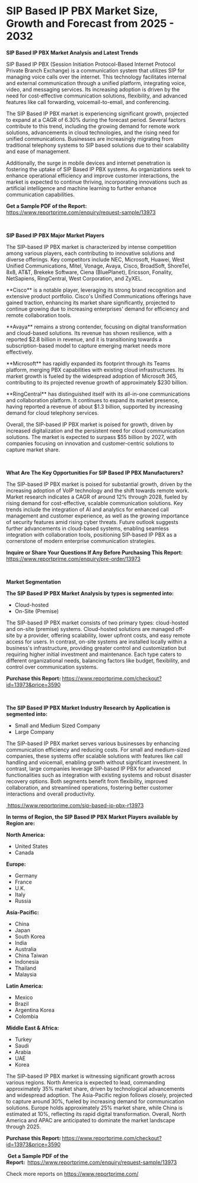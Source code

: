 <p><h1>SIP Based IP PBX Market Size, Growth and Forecast from 2025 - 2032</h1></p><p><strong>SIP Based IP PBX Market Analysis and Latest Trends</strong></p>
<p><p>SIP Based IP PBX (Session Initiation Protocol-Based Internet Protocol Private Branch Exchange) is a communication system that utilizes SIP for managing voice calls over the internet. This technology facilitates internal and external communication through a unified platform, integrating voice, video, and messaging services. Its increasing adoption is driven by the need for cost-effective communication solutions, flexibility, and advanced features like call forwarding, voicemail-to-email, and conferencing.</p><p>The SIP Based IP PBX market is experiencing significant growth, projected to expand at a CAGR of 6.30% during the forecast period. Several factors contribute to this trend, including the growing demand for remote work solutions, advancements in cloud technologies, and the rising need for unified communications. Businesses are increasingly migrating from traditional telephony systems to SIP based solutions due to their scalability and ease of management.</p><p>Additionally, the surge in mobile devices and internet penetration is fostering the uptake of SIP Based IP PBX systems. As organizations seek to enhance operational efficiency and improve customer interactions, the market is expected to continue thriving, incorporating innovations such as artificial intelligence and machine learning to further enhance communication capabilities.</p></p>
<p><strong>Get a Sample PDF of the Report:&nbsp;</strong> <a href="https://www.reportprime.com/enquiry/request-sample/13973?utm_campaign=3002&utm_medium=2&utm_source=Github&utm_content=ia&utm_term=20032025&utm_id=sip-based-ip-pbx">https://www.reportprime.com/enquiry/request-sample/13973</a></p>
<p>&nbsp;</p>
<p><strong>SIP Based IP PBX Major Market Players</strong></p>
<p><p>The SIP-based IP PBX market is characterized by intense competition among various players, each contributing to innovative solutions and diverse offerings. Key competitors include NEC, Microsoft, Huawei, West Unified Communications, Mitel, Vonage, Avaya, Cisco, BroadSoft, ShoreTel, 8x8, AT&T, Brekeke Software, Ciena (BluePlanet), Ericsson, Fonality, NetSapiens, RingCentral, West Corporation, and ZyXEL.</p><p>**Cisco** is a notable player, leveraging its strong brand recognition and extensive product portfolio. Cisco's Unified Communications offerings have gained traction, enhancing its market share significantly, projected to continue growing due to increasing enterprises' demand for efficiency and remote collaboration tools. </p><p>**Avaya** remains a strong contender, focusing on digital transformation and cloud-based solutions. Its revenue has shown resilience, with a reported $2.8 billion in revenue, and it is transitioning towards a subscription-based model to capture emerging market needs more effectively.</p><p>**Microsoft** has rapidly expanded its footprint through its Teams platform, merging PBX capabilities with existing cloud infrastructures. Its market growth is fueled by the widespread adoption of Microsoft 365, contributing to its projected revenue growth of approximately $230 billion.</p><p>**RingCentral** has distinguished itself with its all-in-one communications and collaboration platform. It continues to expand its market presence, having reported a revenue of about $1.3 billion, supported by increasing demand for cloud telephony services.</p><p>Overall, the SIP-based IP PBX market is poised for growth, driven by increased digitalization and the persistent need for cloud communication solutions. The market is expected to surpass $55 billion by 2027, with companies focusing on innovation and customer-centric solutions to capture market share.</p></p>
<p>&nbsp;</p>
<p><strong>What Are The Key Opportunities For SIP Based IP PBX Manufacturers?</strong></p>
<p><p>The SIP-based IP PBX market is poised for substantial growth, driven by the increasing adoption of VoIP technology and the shift towards remote work. Market research indicates a CAGR of around 12% through 2028, fueled by rising demand for cost-effective, scalable communication solutions. Key trends include the integration of AI and analytics for enhanced call management and customer experience, as well as the growing importance of security features amid rising cyber threats. Future outlook suggests further advancements in cloud-based systems, enabling seamless integration with collaboration tools, positioning SIP-based IP PBX as a cornerstone of modern enterprise communication strategies.</p></p>
<p><strong>Inquire or Share Your Questions If Any Before Purchasing This Report:</strong> <a href="https://www.reportprime.com/enquiry/pre-order/13973?utm_campaign=3002&utm_medium=2&utm_source=Github&utm_content=ia&utm_term=20032025&utm_id=sip-based-ip-pbx">https://www.reportprime.com/enquiry/pre-order/13973</a></p>
<p>&nbsp;</p>
<p><strong>Market Segmentation</strong></p>
<p><strong>The SIP Based IP PBX Market Analysis by types is segmented into:</strong></p>
<p><ul><li>Cloud-hosted</li><li>On-Site (Premise)</li></ul></p>
<p><p>The SIP-based IP PBX market consists of two primary types: cloud-hosted and on-site (premise) systems. Cloud-hosted solutions are managed off-site by a provider, offering scalability, lower upfront costs, and easy remote access for users. In contrast, on-site systems are installed locally within a business's infrastructure, providing greater control and customization but requiring higher initial investment and maintenance. Each type caters to different organizational needs, balancing factors like budget, flexibility, and control over communication systems.</p></p>
<p><strong>Purchase this Report:&nbsp;</strong><a href="https://www.reportprime.com/checkout?id=13973&price=3590&utm_campaign=3002&utm_medium=2&utm_source=Github&utm_content=ia&utm_term=20032025&utm_id=sip-based-ip-pbx">https://www.reportprime.com/checkout?id=13973&price=3590</a></p>
<p>&nbsp;</p>
<p><strong>The SIP Based IP PBX Market Industry Research by Application is segmented into:</strong></p>
<p><ul><li>Small and Medium Sized Company</li><li>Large Company</li></ul></p>
<p><p>The SIP-based IP PBX market serves various businesses by enhancing communication efficiency and reducing costs. For small and medium-sized companies, these systems offer scalable solutions with features like call handling and voicemail, enabling growth without significant investment. In contrast, large companies leverage SIP-based IP PBX for advanced functionalities such as integration with existing systems and robust disaster recovery options. Both segments benefit from flexibility, improved collaboration, and streamlined operations, fostering better customer interactions and overall productivity.</p></p>
<p><a href="https://www.reportprime.com/sip-based-ip-pbx-r13973?utm_campaign=3002&utm_medium=2&utm_source=Github&utm_content=ia&utm_term=20032025&utm_id=sip-based-ip-pbx">&nbsp;https://www.reportprime.com/sip-based-ip-pbx-r13973</a></p>
<p><strong>In terms of Region, the SIP Based IP PBX Market Players available by Region are:</strong></p>
<p>
    <p> <strong> North America: </strong>
        <ul>
            <li>United States</li>
            <li>Canada</li>
        </ul>
        </p> 
    <p> <strong> Europe: </strong>
        <ul>
            <li>Germany</li>
            <li>France</li>
            <li>U.K.</li>
            <li>Italy</li>
            <li>Russia</li>
        </ul>
        </p> 
    <p> <strong> Asia-Pacific: </strong>
        <ul>
            <li>China</li>
            <li>Japan</li>
            <li>South Korea</li>
            <li>India</li>
            <li>Australia</li>
            <li>China Taiwan</li>
            <li>Indonesia</li>
            <li>Thailand</li>
            <li>Malaysia</li>
        </ul>
        </p> 
    <p> <strong> Latin America: </strong>
        <ul>
            <li>Mexico</li>
            <li>Brazil</li>
            <li>Argentina Korea</li>
            <li>Colombia</li>
        </ul>
        </p> 
    <p> <strong> Middle East & Africa: </strong>
        <ul>
            <li>Turkey</li>
            <li>Saudi</li>
            <li>Arabia</li>
            <li>UAE</li>
            <li>Korea</li>
        </ul>
    </p>
    </p>
<p><p>The SIP-based IP PBX market is witnessing significant growth across various regions. North America is expected to lead, commanding approximately 35% market share, driven by technological advancements and widespread adoption. The Asia-Pacific region follows closely, projected to capture around 30%, fueled by increasing demand for communication solutions. Europe holds approximately 25% market share, while China is estimated at 10%, reflecting its rapid digital transformation. Overall, North America and APAC are anticipated to dominate the market landscape through 2025.</p></p>
<p><strong>Purchase this Report: </strong><a href="https://www.reportprime.com/checkout?id=13973&price=3590&utm_campaign=3002&utm_medium=2&utm_source=Github&utm_content=ia&utm_term=20032025&utm_id=sip-based-ip-pbx">https://www.reportprime.com/checkout?id=13973&price=3590</a></p>
<p>&nbsp;<strong>Get a Sample PDF of the Report:&nbsp;&nbsp;</strong><a href="https://www.reportprime.com/enquiry/request-sample/13973?utm_campaign=3002&utm_medium=2&utm_source=Github&utm_content=ia&utm_term=20032025&utm_id=sip-based-ip-pbx">https://www.reportprime.com/enquiry/request-sample/13973</a></p>
<p><strong></strong></p>
<p>Check more reports on <a href="https://www.reportprime.com/?utm_campaign=3002&utm_medium=2&utm_source=Github&utm_content=ia&utm_term=20032025&utm_id=sip-based-ip-pbx">https://www.reportprime.com/</a></p>